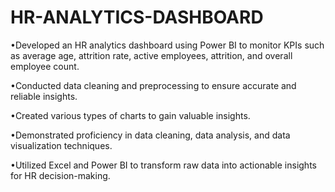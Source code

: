 # HR-ANALYTICS-DASHBOARD

•Developed an HR analytics dashboard using Power BI to monitor KPIs such as average age, attrition rate, active employees, attrition, and overall employee count.

•Conducted data cleaning and preprocessing to ensure accurate and reliable insights.

•Created various types of charts to gain valuable insights.

•Demonstrated proficiency in data cleaning, data analysis, and data visualization techniques.

•Utilized Excel and Power BI to transform raw data into actionable insights for HR decision-making.
